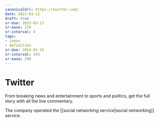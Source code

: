 ```yaml
---
canonicalUrl: https://twitter.com/
date: 2023-03-12
draft: true
sr-due: 2023-03-17
sr-ease: 270
sr-interval: 4
tags:
- inbox
- definition
sr-due: 2024-01-15
sr-interval: 243
sr-ease: 290
---
```


# Twitter

From breaking news and entertainment to sports and politics, get the full story
with all the live commentary.

The company operated the [[social networking service|social networking]]
service.
